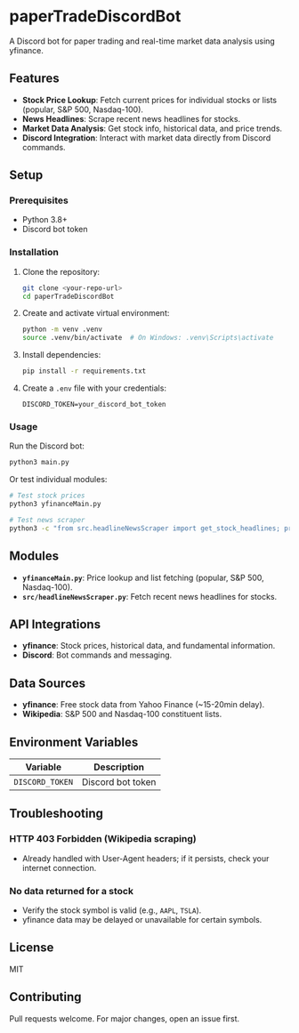 # paperTradeDiscordBot

A Discord bot for paper trading and real-time market data analysis using yfinance.

## Features

- **Stock Price Lookup**: Fetch current prices for individual stocks or lists (popular, S&P 500, Nasdaq-100).
- **News Headlines**: Scrape recent news headlines for stocks.
- **Market Data Analysis**: Get stock info, historical data, and price trends.
- **Discord Integration**: Interact with market data directly from Discord commands.

## Setup

### Prerequisites

- Python 3.8+
- Discord bot token

### Installation

1. Clone the repository:
   ```bash
   git clone <your-repo-url>
   cd paperTradeDiscordBot
   ```

2. Create and activate virtual environment:
   ```bash
   python -m venv .venv
   source .venv/bin/activate  # On Windows: .venv\Scripts\activate
   ```

3. Install dependencies:
   ```bash
   pip install -r requirements.txt
   ```

4. Create a `.env` file with your credentials:
   ```
   DISCORD_TOKEN=your_discord_bot_token
   ```

### Usage

Run the Discord bot:
```bash
python3 main.py
```

Or test individual modules:
```bash
# Test stock prices
python3 yfinanceMain.py

# Test news scraper
python3 -c "from src.headlineNewsScraper import get_stock_headlines; print(get_stock_headlines('AAPL'))"
```

## Modules

- **`yfinanceMain.py`**: Price lookup and list fetching (popular, S&P 500, Nasdaq-100).
- **`src/headlineNewsScraper.py`**: Fetch recent news headlines for stocks.

## API Integrations

- **yfinance**: Stock prices, historical data, and fundamental information.
- **Discord**: Bot commands and messaging.

## Data Sources

- **yfinance**: Free stock data from Yahoo Finance (~15-20min delay).
- **Wikipedia**: S&P 500 and Nasdaq-100 constituent lists.

## Environment Variables

| Variable | Description |
|----------|-------------|
| `DISCORD_TOKEN` | Discord bot token |

## Troubleshooting

### HTTP 403 Forbidden (Wikipedia scraping)
- Already handled with User-Agent headers; if it persists, check your internet connection.

### No data returned for a stock
- Verify the stock symbol is valid (e.g., `AAPL`, `TSLA`).
- yfinance data may be delayed or unavailable for certain symbols.

## License

MIT

## Contributing

Pull requests welcome. For major changes, open an issue first.
